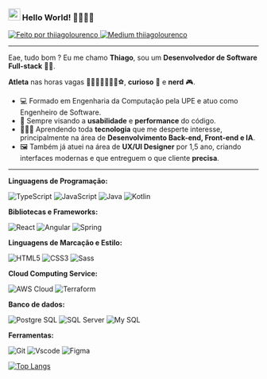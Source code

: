 ### <img src="https://github.com/TheDudeThatCode/TheDudeThatCode/blob/master/Assets/Earth.gif" width="24px"> Hello World! ✌🏽👦🏽

<a href="https://www.linkedin.com/in/thiiagolourenco/">
  <img alt="Feito por thiiagolourenco" src="https://img.shields.io/badge/LinkedIn-0077B5?style=for-the-badge&logo=linkedin&logoColor=white">
</a>

<a href="https://thiiagolourenco.medium.com/">
  <img alt="Medium thiiagolourenco" src="https://img.shields.io/badge/Medium-12100E?style=for-the-badge&logo=medium&logoColor=white&link=https://thiiagolourenco.medium.com/" />
</a>

---- 

Eae, tudo bom ? Eu me chamo **Thiago**, sou um **Desenvolvedor de Software Full-stack** 💚🧐. 

**Atleta** nas horas vagas 🏋🏽‍♂️🏄🏽🏃🏽⚽, **curioso** 🤔 e **nerd** 🎮. 

* 💻 Formado em Engenharia da Computação pela UPE e atuo como Engenheiro de Software. 
* 💫 Sempre visando a **usabilidade** e **performance** do código. 
* 👨🏽‍💻 Aprendendo toda **tecnologia** que me desperte interesse, principalmente na área de **Desenvolvimento Back-end, Front-end e IA**.
* 🖼️ Também já atuei na área de **UX/UI Designer** por 1,5 ano, criando interfaces modernas e que entreguem o que cliente **precisa**.

----

**Linguagens de Programação:**  
<p>
  <img alt="TypeScript" src="https://img.shields.io/badge/TypeScript-007ACC?style=for-the-badge&logo=typescript&logoColor=white"/>
  <img alt="JavaScript" src="https://img.shields.io/badge/JavaScript-323330?style=for-the-badge&logo=javascript&logoColor=F7DF1E" />
  <img alt="Java" src="https://img.shields.io/badge/java-%23ED8B00.svg?style=for-the-badge&logo=openjdk&logoColor=white" />
  <img alt="Kotlin" src="https://img.shields.io/badge/Kotlin-0095D5?&style=for-the-badge&logo=kotlin&logoColor=white" />
</p>

**Bibliotecas e Frameworks:**
<p>
<img alt="React" src="https://img.shields.io/badge/React-20232A?style=for-the-badge&logo=react&logoColor=61DAFB" />
<img alt="Angular" src="https://img.shields.io/badge/Angular-DD0031?style=for-the-badge&logo=angular&logoColor=white" />
<img alt="Spring" src="https://img.shields.io/badge/Spring-6DB33F?style=for-the-badge&logo=spring&logoColor=white" />
</p>

**Linguagens de Marcação e Estilo:**
<p>
  <img alt="HTML5" src="https://img.shields.io/badge/HTML5-E34F26?style=for-the-badge&logo=html5&logoColor=white"/>
  <img alt="CSS3" src="https://img.shields.io/badge/CSS3-1572B6?style=for-the-badge&logo=css3&logoColor=white"/>
  <img alt="Sass" src="https://img.shields.io/badge/Sass-CC6699?style=for-the-badge&logo=sass&logoColor=white"/>
</p>

**Cloud Computing Service:**
<p>
  <img alt="AWS Cloud" src="https://img.shields.io/badge/Amazon_AWS-FF9900?style=for-the-badge&logo=amazonaws&logoColor=white" />
  <img alt="Terraform" src="https://img.shields.io/badge/Terraform-7B42BC?style=for-the-badge&logo=terraform&logoColor=white" />
</p>

**Banco de dados:**
<p>
  <img alt="Postgre SQL" src="https://img.shields.io/badge/PostgreSQL-316192?style=for-the-badge&logo=postgresql&logoColor=white" />
  <img alt="SQL Server" src="https://img.shields.io/badge/Microsoft_SQL_Server-CC2927?style=for-the-badge&logo=Microsoftsql&logoColor=white" />
  <img alt="My SQL" src="https://img.shields.io/badge/Mysql-316192?style=for-the-badge&logo=mysql&logoColor=white" />
</p>

**Ferramentas:**
<p>
  <img alt="Git" src="https://img.shields.io/badge/GIT-E44C30?style=for-the-badge&logo=git&logoColor=white"/>
  <img alt="Vscode" src="https://img.shields.io/badge/VSCode-0078D4?style=for-the-badge&logo=visual%20studio%20code&logoColor=white"/>
  <img alt="Figma" src="https://img.shields.io/badge/Figma-F24E1E?style=for-the-badge&logo=figma&logoColor=white"/>
</p>

[![Top Langs](https://github-readme-stats.vercel.app/api/top-langs/?username=thiiagolourenco&layout=compact)](https://github.com/thiiagolourenco/github-readme-stats)
